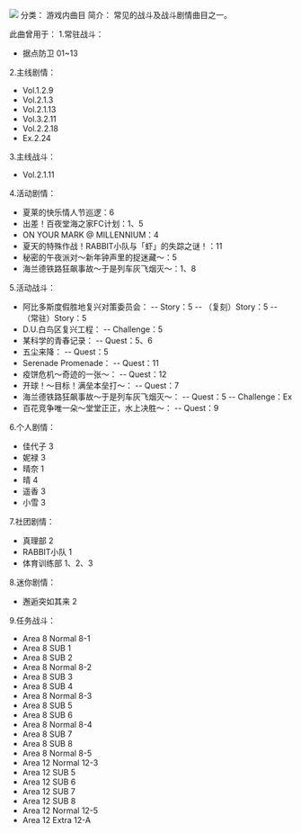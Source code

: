 ![](//static.kivo.wiki/images/music/cover/BkRfi7uIVN8A5Sm8pEVXeoGzCDoCcgIT.png)
分类： 游戏内曲目
简介：
常见的战斗及战斗剧情曲目之一。 
 
此曲曾用于：
1.常驻战斗：

 - 据点防卫 01~13

2.主线剧情：

 - Vol.1.2.9
 - Vol.2.1.3
 - Vol.2.1.13
 - Vol.3.2.11
 - Vol.2.2.18
 - Ex.2.24

3.主线战斗：

 - Vol.2.1.11

4.活动剧情：

 - 夏莱的快乐情人节巡逻：6
 - 出差！百夜堂海之家FC计划：1、5
 - ON YOUR MARK @ MILLENNIUM：4
 - 夏天的特殊作战！RABBIT小队与「虾」的失踪之谜！：11
 - 秘密的午夜派对～新年钟声里的捉迷藏～：5
 - 海兰德铁路狂飙事故～于是列车灰飞烟灭～：1、8

5.活动战斗：

 - 阿比多斯度假胜地复兴对策委员会：
   -- Story：5
    -- （复刻）Story：5
    -- （常驻）Story：5
 - D.U.白鸟区复兴工程：
   -- Challenge：5
 - 某科学的青春记录：
   -- Quest：5、6
 - 五尘来降：
   -- Quest：5
 - Serenade Promenade：
   -- Quest：11
 - 疫饼危机～奇迹的一张～：
   -- Quest：12
 - 开球！～目标！满垒本垒打～：
   -- Quest：7
 - 海兰德铁路狂飙事故～于是列车灰飞烟灭～：
   -- Quest：5
    -- Challenge：Ex
 - 百花竞争唯一朵～堂堂正正，水上决胜～：
   -- Quest：9

6.个人剧情：

 - 佳代子 3
 - 妮禄 3
 - 晴奈 1
 - 晴 4
 - 遥香 3
 - 小雪 3

7.社团剧情：

 - 真理部 2
 - RABBIT小队 1
 - 体育训练部 1、2、3

8.迷你剧情：

 - 邂逅突如其来 2

9.任务战斗：

 - Area 8 Normal 8-1
 - Area 8 SUB 1
 - Area 8 SUB 2
 - Area 8 Normal 8-2
 - Area 8 SUB 3
 - Area 8 SUB 4
 - Area 8 Normal 8-3
 - Area 8 SUB 5
 - Area 8 SUB 6
 - Area 8 Normal 8-4
 - Area 8 SUB 7
 - Area 8 SUB 8
 - Area 8 Normal 8-5
 - Area 12 Normal 12-3
 - Area 12 SUB 5
 - Area 12 SUB 6
 - Area 12 SUB 7
 - Area 12 SUB 8
 - Area 12 Normal 12-5
 - Area 12 Extra 12-A


